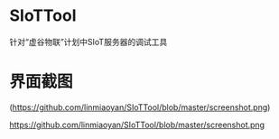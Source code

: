 ﻿# SIoTTool
针对“虚谷物联”计划中SIoT服务器的调试工具

# 界面截图

(https://github.com/linmiaoyan/SIoTTool/blob/master/screenshot.png)

https://github.com/linmiaoyan/SIoTTool/blob/master/screenshot.png
